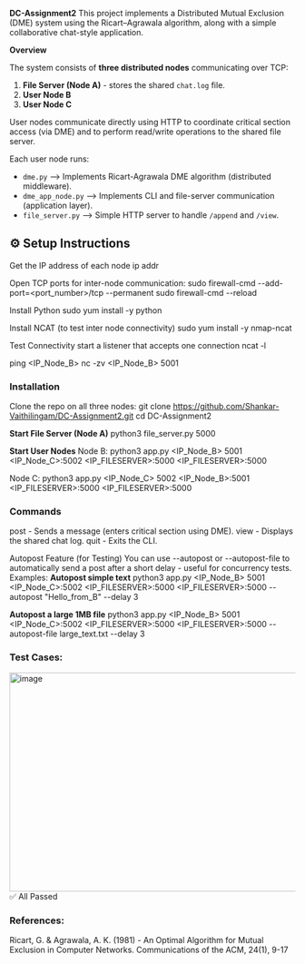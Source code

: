 **DC-Assignment2**
This project implements a Distributed Mutual Exclusion (DME) system using the Ricart–Agrawala algorithm, along with a simple collaborative chat-style application.

**Overview**

The system consists of **three distributed nodes** communicating over TCP:
1. **File Server (Node A)** - stores the shared `chat.log` file.
2. **User Node B**
3. **User Node C**

User nodes communicate directly using HTTP to coordinate critical section access (via DME) and to perform read/write operations to the shared file server.

Each user node runs:
- `dme.py` --> Implements Ricart-Agrawala DME algorithm (distributed middleware).  
- `dme_app_node.py` --> Implements CLI and file-server communication (application layer).  
- `file_server.py` --> Simple HTTP server to handle `/append` and `/view`.

## ⚙️ Setup Instructions

Get the IP address of each node
ip addr

Open TCP ports for inter-node communication:
sudo firewall-cmd --add-port=<port_number>/tcp --permanent
sudo firewall-cmd --reload

Install Python
sudo yum install -y python

Install NCAT (to test inter node connectivity)
sudo yum install -y nmap-ncat

Test Connectivity
start a listener that accepts one connection
ncat -l <pott-number>

ping <IP_Node_B>
nc -zv <IP_Node_B> 5001

### Installation

Clone the repo on all three nodes:
git clone https://github.com/Shankar-Vaithilingam/DC-Assignment2.git
cd DC-Assignment2

**Start File Server (Node A)**
python3 file_server.py 5000

**Start User Nodes**
Node B:
python3 app.py <IP_Node_B> 5001 <IP_Node_C>:5002 <IP_FILESERVER>:5000 <IP_FILESERVER>:5000

Node C:
python3 app.py <IP_Node_C> 5002 <IP_Node_B>:5001 <IP_FILESERVER>:5000 <IP_FILESERVER>:5000

### Commands
post <text> - Sends a message (enters critical section using DME).
view - Displays the shared chat log.
quit - Exits the CLI.

Autopost Feature (for Testing)
You can use --autopost or --autopost-file to automatically send a post after a short delay - useful for concurrency tests.
Examples:
**Autopost simple text**
python3 app.py <IP_Node_B> 5001 <IP_Node_C>:5002 <IP_FILESERVER>:5000 <IP_FILESERVER>:5000 --autopost "Hello_from_B" --delay 3

**Autopost a large 1MB file**
python3 app.py <IP_Node_B> 5001 <IP_Node_C>:5002 <IP_FILESERVER>:5000 <IP_FILESERVER>:5000 --autopost-file large_text.txt --delay 3

### Test Cases:
<img width="685" height="386" alt="image" src="https://github.com/user-attachments/assets/74c04a64-891e-4ac2-adf1-2522c14001cc" />
✅ All Passed

### References:
Ricart, G. & Agrawala, A. K. (1981) - An Optimal Algorithm for Mutual Exclusion in Computer Networks.
Communications of the ACM, 24(1), 9-17

